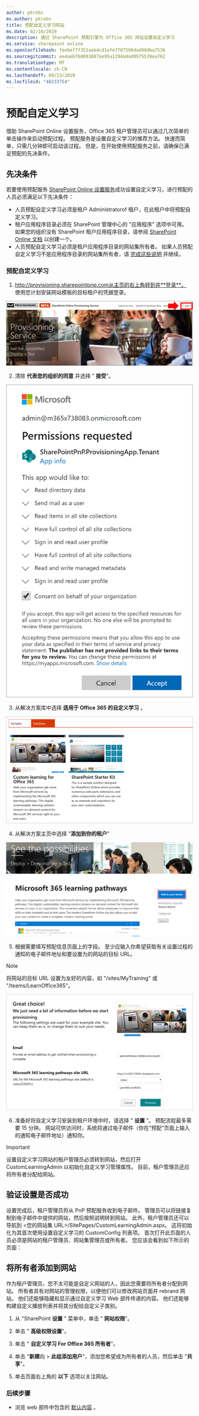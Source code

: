 ```yaml
---
author: pkrebs
ms.author: pkrebs
title: 预配自定义学习网站
ms.date: 02/10/2019
description: 通过 SharePoint 预配引擎为 Office 365 网站设置自定义学习
ms.service: sharepoint online
ms.openlocfilehash: feebef7f351aab4cd1efe7f87596dad98dba7536
ms.sourcegitcommit: ee4aebf60893887ae95a1294a9ad8975539ea762
ms.translationtype: MT
ms.contentlocale: zh-CN
ms.lasthandoff: 09/23/2020
ms.locfileid: "48233754"
---
```

# <a name="provision-custom-learning"></a>预配自定义学习

借助 SharePoint Online 设置服务，Office 365 租户管理员可以通过几次简单的单击操作来启动预配过程。 预配服务是设置自定义学习的推荐方法。 快速而简单，只需几分钟即可启动该过程。 但是，在开始使用预配服务之前，请确保已满足预配的先决条件。

## <a name="prerequisites"></a>先决条件
 
若要使用预配服务 [SharePoint Online 设置服务](https://provisioning.sharepointpnp.com)成功设置自定义学习，进行预配的人员必须满足以下先决条件： 
 
- 人员预配自定义学习必须是租户 Administratorof 租户，在此租户中将预配自定义学习。  
- 租户应用程序目录必须在 SharePoint 管理中心的 "应用程序" 选项中可用。 如果您的组织没有 SharePoint 租户应用程序目录，请参阅 [SharePoint Online 文档](https://docs.microsoft.com/sharepoint/use-app-catalog) 以创建一个。  
- 人员预配自定义学习必须是租户应用程序目录的网站集所有者。 如果人员预配自定义学习不是应用程序目录的网站集所有者，请 [完成这些说明](addappadmin.md) 并继续。 

### <a name="to-provision-custom-learning"></a>预配自定义学习

1. http://provisioning.sharepointpnp.com从主页的右上角转到并**登录**。  使用您计划安装网站模板的目标租户的凭据登录。

![pnphome.png](media/inst_signin.png)

2. 清除 **代表您的组织的同意** 并选择 " **接受**"。

![实时](media/inst_perms.png)

3. 从解决方案库中选择 **适用于 Office 365 的自定义学习** 。

![实时](media/inst_select.png)

4. 从解决方案主页中选择 "**添加到你的租户**"

![inst_select.png](media/inst_add.png)

5. 根据需要填写预配信息页面上的字段。 至少应输入你希望获取有关设置过程的通知的电子邮件地址和要设置为的网站的目标 URL。  
> [!NOTE]
> 将网站的目标 URL 设置为友好的内容，如 "/sites/MyTraining" 或 "/teams/LearnOffice365"。

![inst_options.png](media/inst_options.png)

6. 准备好将自定义学习安装到租户环境中时，请选择 " **设置** "。  预配流程最多需要 15 分钟。 网站可供访问时，系统将通过电子邮件（你在“预配”页面上输入的通知电子邮件地址）通知你。

> [!IMPORTANT]
> 设置自定义学习网站的租户管理员必须转到网站，然后打开 CustomLearningAdmin 以初始化自定义学习管理属性。 目前，租户管理员还应将所有者分配给网站。 

## <a name="validate-provisioning-success"></a>验证设置是否成功

设置完成后，租户管理员将从 PnP 预配服务收到电子邮件。 管理员可以将链接复制到电子邮件中提供的网站，然后按照说明转到网站。 此外，租户管理员还可以导航到 <您的网站集 URL>/SitePages/CustomLearningAdmin.aspx。 这将初始化为其首次使用设置自定义学习的 CustomConfig 列表项。 首次打开此页面的人员必须是网站的租户管理员、网站集管理员或所有者。 您应该会看到如下所示的页面： 

## <a name="add-owners-to-site"></a>将所有者添加到网站
作为租户管理员，您不太可能是自定义网站的人，因此您需要将所有者分配到网站。 所有者具有对网站的管理权限，以便他们可以修改网站页面并 rebrand 网站。 他们还能够隐藏和显示通过自定义学习 Web 部件传递的内容。 他们还能够构建自定义播放列表并将其分配给自定义子类别。  

1. 从 "SharePoint **设置** " 菜单中，单击 " **网站权限**"。
2. 单击 " **高级权限设置**"。
3. 单击 " **自定义学习 For Office 365 所有者**"。
4. 单击 "**新建**向  >  **此组添加用户**"，添加您希望成为所有者的人员，然后单击 "**共享**"。

8. 单击页面右上角的 **以下** 选项以关注网站。  

### <a name="next-steps"></a>后续步骤
- 浏览 web 部件中包含的 [默认内容](sitecontent.md) 。
